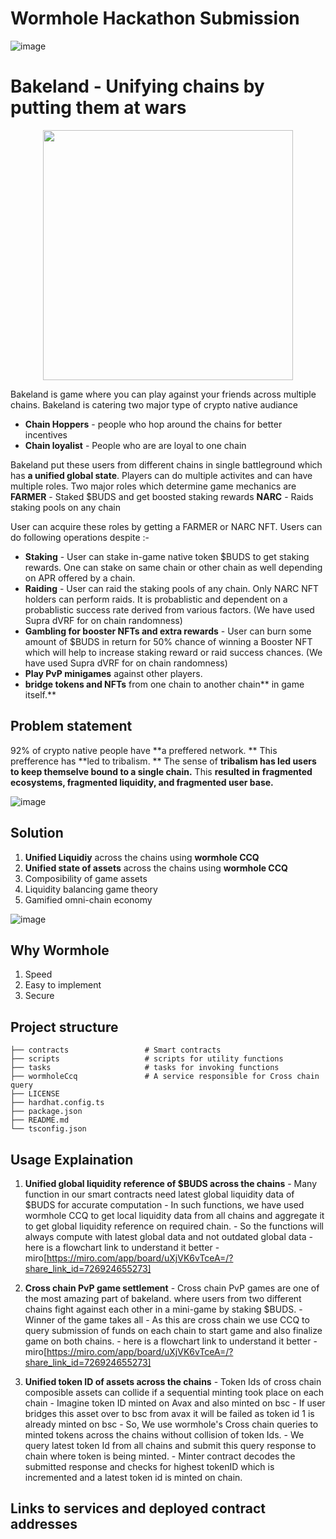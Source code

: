 # Wormhole Hackathon Submission
  ![image](https://github.com/user-attachments/assets/d9cd7a7c-e54c-40b3-ac68-0ed22613ee4a)

# Bakeland - Unifying chains by putting them at wars
  <p align="center" width="100%">
    <img src="https://github.com/user-attachments/assets/9c172c13-c41f-4a81-8566-55e07a8ea359" width=400 height=400 align=center>
  </p>

Bakeland is game where you can play against your friends across multiple chains. Bakeland is catering two major type of crypto native audiance
  - **Chain Hoppers** - people who hop around the chains for better incentives
  - **Chain loyalist** - People who are are loyal to one chain

Bakeland put these users from different chains in single battleground which has **a unified global state**. Players can do multiple activites and can have multiple roles. Two major roles which determine game mechanics are
  **FARMER** - Staked $BUDS and get boosted staking rewards
  **NARC** - Raids staking pools on any chain
  
User can acquire these roles by getting a FARMER or NARC NFT. Users can do following operations despite :-
  - **Staking** - User can stake in-game native token $BUDS to get staking rewards. One can stake on same chain or other chain as well depending on APR           offered by a chain.
  - **Raiding** - User can raid the staking pools of any chain. Only NARC NFT holders can perform raids. It is probablistic and dependent on a probablistic       success rate derived from various factors. (We have used Supra dVRF for on chain randomness)
  - **Gambling for booster NFTs and extra rewards** - User can burn some amount of $BUDS in return for 50% chance of winning a Booster NFT which will help       to increase staking reward or raid success chances. (We have used Supra dVRF for on chain randomness)
  - **Play PvP minigames** against other players.
  - **bridge tokens and NFTs** from one chain to another chain** in game itself.**
  
## Problem statement 
  92% of crypto native people have **a preffered network. **
  This prefference has **led to tribalism. **
  The sense of **tribalism has led users to keep themselve bound to a single chain.** 
  This **resulted in** **fragmented ecosystems, fragmented liquidity, and fragmented user base.**  

  ![image](https://github.com/user-attachments/assets/cd3705f6-3f35-41f6-b518-aa9eb93e0916)

  
## Solution
  1. **Unified Liquidiy** across the chains using **wormhole CCQ**
  2. **Unified state of assets** across the chains using **wormhole CCQ**
  3. Composibility of game assets
  4. Liquidity balancing game theory
  5. Gamified omni-chain economy

  ![image](https://github.com/user-attachments/assets/ca488a8d-f565-472d-b7bc-2d3e6fb2ffa6)

## Why Wormhole
  1. Speed
  2. Easy to implement
  3. Secure

## Project structure
    ├── contracts                 # Smart contracts
    ├── scripts                   # scripts for utility functions
    ├── tasks                     # tasks for invoking functions
    ├── wormholeCcq               # A service responsible for Cross chain query 
    ├── LICENSE
    ├── hardhat.config.ts  
    ├── package.json
    ├── README.md
    └── tsconfig.json

## Usage Explaination
  1. **Unified global liquidity reference of $BUDS across the chains**
    - Many function in our smart contracts need latest global liquidity data of $BUDS for accurate computation
    - In such functions, we have used wormhole CCQ to get local liquidity data from all chains and aggregate it to get global liquidity reference on             required chain.
    - So the functions will always compute with latest global data and not outdated global data
    - here is a flowchart link to understand it better - miro[https://miro.com/app/board/uXjVK6vTceA=/?share_link_id=726924655273]

  2. **Cross chain PvP game settlement**
    - Cross chain PvP games are one of the most amazing part of bakeland. where users from two different chains fight against each other in a mini-game by       staking $BUDS.
    - Winner of the game takes all
    - As this are cross chain we use CCQ to query submission of funds on each chain to start game and also finalize game on both chains.
    - here is a flowchart link to understand it better - miro[https://miro.com/app/board/uXjVK6vTceA=/?share_link_id=726924655273]
    
  3. **Unified token ID of assets across the chains**
    - Token Ids of cross chain composible assets can collide if a sequential minting took place on each chain
    - Imagine token ID minted on Avax and also minted on bsc
    - If user bridges this asset over to bsc from avax it will be failed as token id 1 is already minted on bsc
    - So, We use wormhole's Cross chain queries to minted tokens across the chains without collision of token Ids.
    - We query latest token Id from all chains and submit this query response to chain where token is being minted.
    - Minter contract decodes the submitted response and checks for highest tokenID which is incremented and a latest token id is minted on chain.
     
  
## Links to services and deployed contract addresses
